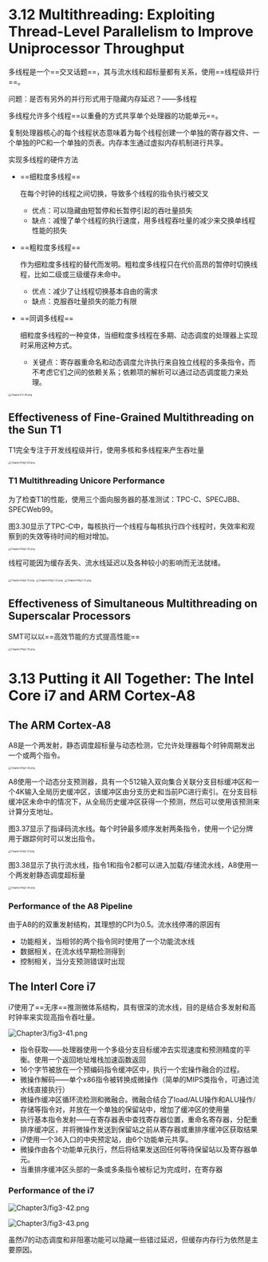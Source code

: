 # 3.12 Multithreading: Exploiting Thread-Level Parallelism to Improve Uniprocessor Throughput

多线程是一个==交叉话题==，其与流水线和超标量都有关系，使用==线程级并行==。

问题：是否有另外的并行形式用于隐藏内存延迟？——多线程

多线程允许多个线程==以重叠的方式共享单个处理器的功能单元==。

复制处理器核心的每个线程状态意味着为每个线程创建一个单独的寄存器文件、一个单独的PC和一个单独的页表。内存本生通过虚拟内存机制进行共享。

实现多线程的硬件方法

-   ==细粒度多线程==

    在每个时钟的线程之间切换，导致多个线程的指令执行被交叉

    -   优点：可以隐藏由短暂停和长暂停引起的吞吐量损失
    -   缺点：减慢了单个线程的执行速度，用多线程吞吐量的减少来交换单线程性能的损失

-   ==粗粒度多线程==

    作为细粒度多线程的替代而发明。粗粒度多线程只在代价高昂的暂停时切换线程，比如二级或三级缓存未命中。

    -   优点：减少了让线程切换基本自由的需求
    -   缺点：克服吞吐量损失的能力有限

-   ==同调多线程==

    细粒度多线程的一种变体，当细粒度多线程在多期、动态调度的处理器上实现时采用这种方式。

    -   关键点：寄存器重命名和动态调度允许执行来自独立线程的多条指令，而不考虑它们之间的依赖关系；依赖项的解析可以通过动态调度能力来处理。

<img src="Chapter3/3-28.png" alt="Chapter3/3-28.png" style="zoom:33%;" />



## Effectiveness of Fine-Grained Multithreading on the Sun T1

T1完全专注于开发线程级并行，使用多核和多线程来产生吞吐量

<img src="Chapter3/fig3-29.png" alt="Chapter3/fig3-29.png" style="zoom:33%;" />

### T1 Multithreading Unicore Performance

为了检查T1的性能，使用三个面向服务器的基准测试：TPC-C、SPECJBB、SPECWeb99。

图3.30显示了TPC-C中，每核执行一个线程与每核执行四个线程时，失效率和观察到的失效等待时间的相对增加。

<img src="Chapter3/fig3-30.png" alt="Chapter3/fig3-30.png" style="zoom:33%;" />

线程可能因为缓存丢失、流水线延迟以及各种较小的影响而无法就绪。

<img src="Chapter3/fig3-31.png" alt="Chapter3/fig3-31.png" style="zoom:33%;" />

<img src="Chapter3/fig3-32.png" alt="Chapter3/fig3-32.png" style="zoom:33%;" />

<img src="Chapter3/fig3-33.png" alt="Chapter3/fig3-33.png" style="zoom:33%;" />

## Effectiveness of Simultaneous Multithreading on Superscalar Processors

SMT可以以==高效节能的方式提高性能==

<img src="Chapter3/fig3-35.png" alt="Chapter3/fig3-35.png" style="zoom:33%;" />

# 3.13 Putting it All Together: The Intel Core i7 and ARM Cortex-A8

## The ARM Cortex-A8

A8是一个两发射，静态调度超标量与动态检测，它允许处理器每个时钟周期发出一个或两个指令。

<img src="Chapter3/fig3-36.png" alt="Chapter3/fig3-36.png" style="zoom:33%;" />

A8使用一个动态分支预测器，具有一个512输入双向集合关联分支目标缓冲区和一个4K输入全局历史缓冲区，该缓冲区由分支历史和当前PC进行索引。在分支目标缓冲区未命中的情况下，从全局历史缓冲区获得一个预测，然后可以使用该预测来计算分支地址。

图3.37显示了指译码流水线。每个时钟最多顺序发射两条指令，使用一个记分牌用于跟踪何时可以发出指令。

<img src="Chapter3/fig3-37.png" alt="Chapter3/fig3-37.png" style="zoom:33%;" />

图3.38显示了执行流水线，指令1和指令2都可以进入加载/存储流水线，A8使用一个两发射静态调度超标量

<img src="Chapter3/fig3-38.png" alt="Chapter3/fig3-38.png" style="zoom:33%;" />

### Performance of the A8 Pipeline

由于A8的的双重发射结构，其理想的CPI为0.5。流水线停滞的原因有

-   功能相关，当相邻的两个指令同时使用了一个功能流水线
-   数据相关，在流水线早期检测得到
-   控制相关，当分支预测错误时出现

## The Interl Core i7

i7使用了==无序==推测微体系结构，具有很深的流水线，目的是结合多发射和高时钟率来实现高指令吞吐量。

![Chapter3/fig3-41.png](Chapter3/fig3-41.png)

-   指令获取——处理器使用一个多级分支目标缓冲去实现速度和预测精度的平衡。使用一个返回地址堆栈加速函数返回
-   16个字节被放在一个预编码指令缓冲区中，执行一个宏操作融合的过程。
-   微操作解码——单个x86指令被转换成微操作（简单的MIPS类指令，可通过流水线直接执行）
-   微操作缓冲区循环流检测和微融合。微融合结合了load/ALU操作和ALU操作/存储等指令对，并放在一个单独的保留站中，增加了缓冲区的使用量
-   执行基本指令发射——在寄存器表中查找寄存器位置，重命名寄存器，分配重排序缓冲区，并将微操作发送到保留站之前从寄存器或重排序缓冲区获取结果
-   i7使用一个36入口的中央预定站，由6个功能单元共享。
-   微操作由各个功能单元执行，然后将结果发送回任何等待保留站以及寄存器单元。
-   当重排序缓冲区头部的一条或多条指令被标记为完成时，在寄存器

### Performance of the i7

![Chapter3/fig3-42.png](Chapter3/fig3-42.png)

![Chapter3/fig3-43.png](Chapter3/fig3-43.png)

虽然i7的动态调度和非阻塞功能可以隐藏一些错过延迟，但缓存内存行为依然是主要原因。